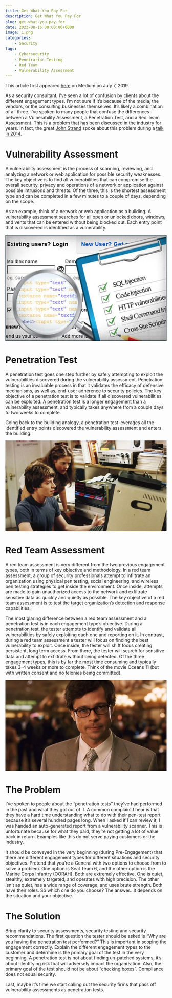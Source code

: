 ```yaml
---
title: Get What You Pay For
description: Get What You Pay For
slug: get-what-you-pay-for
date: 2023-08-16 00:00:00+0000
image: 1.png
categories:
    - Security
tags:
    - Cybersecurity
    - Penetration Testing
    - Red Team
    - Vulnerability Assessment
---
```


This article first appeared [here](https://medium.com/swlh/get-what-you-pay-for-120e391e5ea5) on Medium on July 7, 2019.

As a security consultant, I’ve seen a lot of confusion by clients about the different engagement types. I’m not sure if it’s because of the media, the vendors, or the consulting businesses themselves. It’s likely a combination of all three. I’ve spoken to many people that confuse the differences between a Vulnerability Assessment, a Penetration Test, and a Red Team Assessment. This is a problem that has been discussed in the industry for years. In fact, the great [John Strand](https://www.linkedin.com/in/john-strand-a1b4b62/) spoke about this problem during a [talk in 2014](https://youtu.be/Yo4oP2eyDtI?t=4m55s).

# Vulnerability Assessment  

A vulnerability assessment is the process of scanning, reviewing, and analyzing a network or web application for possible security weaknesses. The key objective is to find all vulnerabilities that can compromise the overall security, privacy and operations of a network or application against possible intrusions and threats. Of the three, this is the shortest assessment type and can be completed in a few minutes to a couple of days, depending on the scope.

As an example, think of a network or web application as a building. A vulnerability assessment searches for all open or unlocked doors, windows, and vents that can be entered without being blocked out. Each entry point that is discovered is identified as a vulnerability.

![](2.png)

# Penetration Test  

A penetration test goes one step further by safely attempting to exploit the vulnerabilities discovered during the vulnerability assessment. Penetration testing is an invaluable process in that it validates the efficacy of defensive mechanisms, as well as, end-user adherence to security policies. The key objective of a penetration test is to validate if all discovered vulnerabilities can be exploited. A penetration test is a longer engagement than a vulnerability assessment, and typically takes anywhere from a couple days to two weeks to complete.

Going back to the building analogy, a penetration test leverages all the identified entry points discovered the vulnerability assessment and enters the building.

![](3.png)

# Red Team Assessment  

A red team assessment is very different from the two previous engagement types, both in terms of key objective and methodology. In a red team assessment, a group of security professionals attempt to infiltrate an organization using physical pen testing, social engineering, and wireless pen testing strategies to get inside the environment. Once inside, attempts are made to gain unauthorized access to the network and exfiltrate sensitive data as quickly and quietly as possible. The key objective of a red team assessment is to test the target organization’s detection and response capabilities.

The most glaring difference between a red team assessment and a penetration test is in each engagement type’s objective. During a penetration test, the tester attempts to identify and validate all vulnerabilities by safely exploiting each one and reporting on it. In contrast, during a red team assessment a tester will focus on finding the best vulnerability to exploit. Once inside, the tester will shift focus creating persistent, long term access. From there, the tester will search for sensitive data and attempt to exfiltrate without being detected. Of the three engagement types, this is by far the most time consuming and typically takes 3–4 weeks or more to complete. Think of the movie Oceans 11 (but with written consent and no felonies being committed).

![](4.png)

# The Problem  

I’ve spoken to people about the “penetration tests” they’ve had performed in the past and what they got out of it. A common complaint I hear is that they have a hard time understanding what to do with their pen-test report because it’s several hundred pages long. When I asked if I can review it, I was handed an auto-generated report from a vulnerability scanner. This is unfortunate because for what they paid, they’re not getting a lot of value back in return. Examples like this do not serve paying customers or the industry.

It should be conveyed in the very beginning (during Pre-Engagement) that there are different engagement types for different situations and security objectives. Pretend that you’re a General with two options to choose from to solve a problem. One option is Seal Team 6, and the other option is the Marine Corps Infantry (OORAH). Both are extremely effective. One is quiet, stealthy, extremely targeted, and operates with high precision. The other isn’t as quiet, has a wide range of coverage, and uses brute strength. Both have their roles. So which one do you choose? The answer…it depends on the situation and your objective.

# The Solution 

Bring clarity to security assessments, security testing and security recommendations. The first question the tester should be asked is “Why are you having the penetration test performed?” This is important in scoping the engagement correctly. Explain the different engagement types to the customer and determine is the primary goal of the test in the very beginning. A penetration test is not about finding un-patched systems, it’s about identifying risk that will adversely impact the organization. Also, the primary goal of the test should not be about “checking boxes”. Compliance does not equal security.

Last, maybe it’s time we start calling out the security firms that pass off vulnerability assessments as penetration tests.
